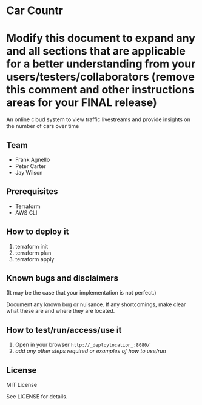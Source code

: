 # Car Countr
# Modify this document to expand any and all sections that are applicable for a better understanding from your users/testers/collaborators (remove this comment and other instructions areas for your FINAL release)

An online cloud system to view traffic livestreams and provide insights on the number of cars over time
  
## Team

- Frank Agnello 
- Peter Carter
- Jay Wilson

## Prerequisites

- Terraform
-  AWS CLI

## How to deploy it 

1. terraform init
2. terraform plan
3. terraform apply

## Known bugs and disclaimers
(It may be the case that your implementation is not perfect.)

Document any known bug or nuisance.
If any shortcomings, make clear what these are and where they are located.

## How to test/run/access/use it

1. Open in your browser `http://_deploylocation_:8080/`
2.  _add any other steps required or examples of how to use/run_


## License

MIT License

See LICENSE for details.
